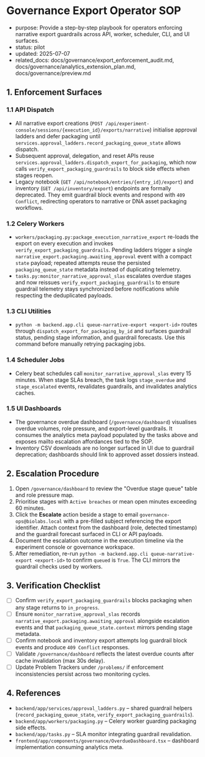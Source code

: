 # Governance Export Operator SOP

- purpose: Provide a step-by-step playbook for operators enforcing narrative export guardrails across API, worker, scheduler, CLI, and UI surfaces.
- status: pilot
- updated: 2025-07-07
- related_docs: docs/governance/export_enforcement_audit.md, docs/governance/analytics_extension_plan.md, docs/governance/preview.md

## 1. Enforcement Surfaces

### 1.1 API Dispatch
- All narrative export creations (`POST /api/experiment-console/sessions/{execution_id}/exports/narrative`) initialise approval ladders and defer packaging until `services.approval_ladders.record_packaging_queue_state` allows dispatch.
- Subsequent approval, delegation, and reset APIs reuse `services.approval_ladders.dispatch_export_for_packaging`, which now calls `verify_export_packaging_guardrails` to block side effects when stages reopen.
- Legacy notebook (`GET /api/notebook/entries/{entry_id}/export`) and inventory (`GET /api/inventory/export`) endpoints are formally deprecated. They emit guardrail block events and respond with `409 Conflict`, redirecting operators to narrative or DNA asset packaging workflows.

### 1.2 Celery Workers
- `workers/packaging.py:package_execution_narrative_export` re-loads the export on every execution and invokes `verify_export_packaging_guardrails`. Pending ladders trigger a single `narrative_export.packaging.awaiting_approval` event with a compact `state` payload; repeated attempts reuse the persisted `packaging_queue_state` metadata instead of duplicating telemetry.
- `tasks.py:monitor_narrative_approval_slas` escalates overdue stages and now reissues `verify_export_packaging_guardrails` to ensure guardrail telemetry stays synchronized before notifications while respecting the deduplicated payloads.

### 1.3 CLI Utilities
- `python -m backend.app.cli queue-narrative-export <export-id>` routes through `dispatch_export_for_packaging_by_id` and surfaces guardrail status, pending stage information, and guardrail forecasts. Use this command before manually retrying packaging jobs.

### 1.4 Scheduler Jobs
- Celery beat schedules call `monitor_narrative_approval_slas` every 15 minutes. When stage SLAs breach, the task logs `stage_overdue` and `stage_escalated` events, revalidates guardrails, and invalidates analytics caches.

### 1.5 UI Dashboards
- The governance overdue dashboard (`/governance/dashboard`) visualises overdue volumes, role pressure, and export-level guardrails. It consumes the analytics meta payload populated by the tasks above and exposes mailto escalation affordances tied to the SOP.
- Inventory CSV downloads are no longer surfaced in UI due to guardrail deprecation; dashboards should link to approved asset dossiers instead.

## 2. Escalation Procedure

1. Open `/governance/dashboard` to review the "Overdue stage queue" table and role pressure map.
2. Prioritise stages with `Active breaches` or mean open minutes exceeding 60 minutes.
3. Click the **Escalate** action beside a stage to email `governance-ops@biolabs.local` with a pre-filled subject referencing the export identifier. Attach context from the dashboard (role, detected timestamp) and the guardrail forecast surfaced in CLI or API payloads.
4. Document the escalation outcome in the execution timeline via the experiment console or governance workspace.
5. After remediation, re-run `python -m backend.app.cli queue-narrative-export <export-id>` to confirm `queued` is `True`. The CLI mirrors the guardrail checks used by workers.

## 3. Verification Checklist

- [ ] Confirm `verify_export_packaging_guardrails` blocks packaging when any stage returns to `in_progress`.
- [ ] Ensure `monitor_narrative_approval_slas` records `narrative_export.packaging.awaiting_approval` alongside escalation events and that `packaging_queue_state.context` mirrors pending stage metadata.
- [ ] Confirm notebook and inventory export attempts log guardrail block events and produce `409 Conflict` responses.
- [ ] Validate `/governance/dashboard` reflects the latest overdue counts after cache invalidation (max 30s delay).
- [ ] Update Problem Trackers under `/problems/` if enforcement inconsistencies persist across two monitoring cycles.

## 4. References

- `backend/app/services/approval_ladders.py` – shared guardrail helpers (`record_packaging_queue_state`, `verify_export_packaging_guardrails`).
- `backend/app/workers/packaging.py` – Celery worker guarding packaging side effects.
- `backend/app/tasks.py` – SLA monitor integrating guardrail revalidation.
- `frontend/app/components/governance/OverdueDashboard.tsx` – dashboard implementation consuming analytics meta.
